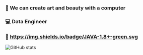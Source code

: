 ### 🎨  We can create art and beauty with a computer
### 💻  Data Engineer
### 🔧  https://img.shields.io/badge/JAVA-1.8+-green.svg
![GitHub stats](https://github-readme-stats.vercel.app/api?username=NorthShip)
